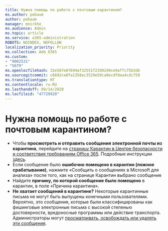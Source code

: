 ```yaml
---
title: Нужна помощь по работе с почтовым карантином?
ms.author: pebaum
author: pebaum
manager: mnirkhe
ms.audience: Admin
ms.topic: article
ms.service: o365-administration
ROBOTS: NOINDEX, NOFOLLOW
localization_priority: Priority
ms.collection: Adm_O365
ms.custom:
- "9002531"
- "5679"
ms.openlocfilehash: 32e587e07694af32551f23d9249ce9affc75b3db
ms.sourcegitcommit: c6692ce0fa1358ec3529e59ca0ecdfdea4cdc759
ms.translationtype: HT
ms.contentlocale: ru-RU
ms.lasthandoff: 09/14/2020
ms.locfileid: "47729920"
---
```

# <a name="need-help-with-email-quarantine"></a>Нужна помощь по работе с почтовым карантином?

- Чтобы **просмотреть и отправить сообщения электронной почты из карантина**, перейдите на [страницу Карантин в Центре безопасности и соответствия требованиям Office 365](https://protection.office.com/quarantine). Подробные инструкции [здесь](https://docs.microsoft.com/microsoft-365/security/office-365-security/find-and-release-quarantined-messages-as-a-user?view=o365-worldwide#view-your-quarantined-messages).
- Если сообщение было **ошибочно помещено в карантин (ложное срабатывание)**, нажмите «Сообщить о сообщениях в Microsoft для анализа» после того, как на странице Карантин выбрано сообщение 
- Найдите **причину, по которой сообщение было помещено** в карантин, в поле «Причина карантина».
- **Не хватает сообщений в карантине?** Некоторые карантинные письма не могут быть выпущены конечными пользователями. Вероятно, это сообщения, которые были классифицированы как фишинговые электронные письма с высокой степенью достоверности, вредоносные программы или действие транспорта. Администраторы могут [просматривать, освобождать или удалять эти сообщения](https://docs.microsoft.com/microsoft-365/security/office-365-security/manage-quarantined-messages-and-files?view=o365-worldwide). 
